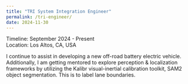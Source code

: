 ```yaml
---
title: "TRI System Integration Engineer"
permalink: /tri-engineer/
date: 2024-11-30
---
```


Timeline: September 2024 - Present<br>
Location: Los Altos, CA, USA

I continue to assist in developing a new off-road battery electric vehicle.
Additionally, I am getting mentored to explore perception & localization frameworks by utilizing the Kalibr visual-inertial calibration toolkit, SAM2 object segmentation. This is to label lane boundaries.